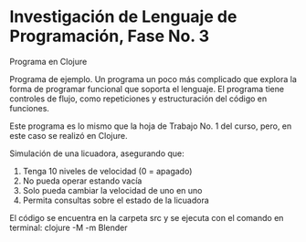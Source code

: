 # Investigación de Lenguaje de Programación, Fase No. 3


Programa en Clojure

Programa de ejemplo. Un programa un poco más complicado que explora la forma de programar funcional que soporta el lenguaje. El programa tiene controles de flujo, como repeticiones y  estructuración del código en funciones.

Este programa es lo mismo que la hoja de Trabajo No. 1 del curso, pero, en este caso se realizó en Clojure.


Simulación de una licuadora, asegurando que:

1. Tenga 10 niveles de velocidad (0 = apagado)
2. No pueda operar estando vacía
3. Solo pueda cambiar la velocidad de uno en uno
4. Permita consultas sobre el estado de la licuadora


El código se encuentra en la carpeta src y se ejecuta con el comando en terminal:  clojure -M -m Blender





